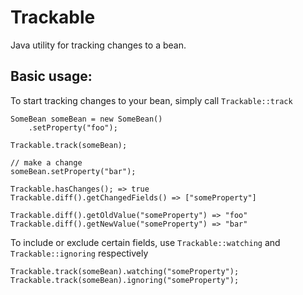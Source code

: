 # Trackable
Java utility for tracking changes to a bean.

## Basic usage:
To start tracking changes to your bean, simply call `Trackable::track`
```
SomeBean someBean = new SomeBean()
    .setProperty("foo");

Trackable.track(someBean);

// make a change
someBean.setProperty("bar");

Trackable.hasChanges(); => true
Trackable.diff().getChangedFields() => ["someProperty"]

Trackable.diff().getOldValue("someProperty") => "foo"
Trackable.diff().getNewValue("someProperty") => "bar"

```

To include or exclude certain fields, use `Trackable::watching` and `Trackable::ignoring` respectively
```
Trackable.track(someBean).watching("someProperty");
Trackable.track(someBean).ignoring("someProperty");
```
